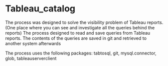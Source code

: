 # Tableau_catalog
The process was designed to solve the visibility problem of Tableau reports.(One place where you can see and investigate all the queries behind the reports)
The process designed to read and save queries from Tableau reports. 
The contents of the queries are saved in git and retrieved to another system afterwards

The process uses the following packages:
tabtosql,
git,
mysql.connector,
glob,
tableauserverclient
